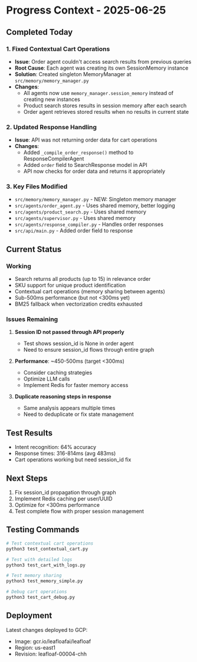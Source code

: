 # Progress Context - 2025-06-25

## Completed Today

### 1. Fixed Contextual Cart Operations
- **Issue**: Order agent couldn't access search results from previous queries
- **Root Cause**: Each agent was creating its own SessionMemory instance
- **Solution**: Created singleton MemoryManager at `src/memory/memory_manager.py`
- **Changes**:
  - All agents now use `memory_manager.session_memory` instead of creating new instances
  - Product search stores results in session memory after each search
  - Order agent retrieves stored results when no results in current state

### 2. Updated Response Handling
- **Issue**: API was not returning order data for cart operations
- **Changes**:
  - Added `_compile_order_response()` method to ResponseCompilerAgent
  - Added `order` field to SearchResponse model in API
  - API now checks for order data and returns it appropriately

### 3. Key Files Modified
- `src/memory/memory_manager.py` - NEW: Singleton memory manager
- `src/agents/order_agent.py` - Uses shared memory, better logging
- `src/agents/product_search.py` - Uses shared memory
- `src/agents/supervisor.py` - Uses shared memory
- `src/agents/response_compiler.py` - Handles order responses
- `src/api/main.py` - Added order field to response

## Current Status

### Working
- Search returns all products (up to 15) in relevance order
- SKU support for unique product identification
- Contextual cart operations (memory sharing between agents)
- Sub-500ms performance (but not <300ms yet)
- BM25 fallback when vectorization credits exhausted

### Issues Remaining
1. **Session ID not passed through API properly**
   - Test shows session_id is None in order agent
   - Need to ensure session_id flows through entire graph

2. **Performance**: ~450-500ms (target <300ms)
   - Consider caching strategies
   - Optimize LLM calls
   - Implement Redis for faster memory access

3. **Duplicate reasoning steps in response**
   - Same analysis appears multiple times
   - Need to deduplicate or fix state management

## Test Results
- Intent recognition: 64% accuracy
- Response times: 316-814ms (avg 483ms)
- Cart operations working but need session_id fix

## Next Steps
1. Fix session_id propagation through graph
2. Implement Redis caching per user/UUID
3. Optimize for <300ms performance
4. Test complete flow with proper session management

## Testing Commands
```bash
# Test contextual cart operations
python3 test_contextual_cart.py

# Test with detailed logs
python3 test_cart_with_logs.py

# Test memory sharing
python3 test_memory_simple.py

# Debug cart operations
python3 test_cart_debug.py
```

## Deployment
Latest changes deployed to GCP:
- Image: gcr.io/leafloafai/leafloaf
- Region: us-east1
- Revision: leafloaf-00004-chh